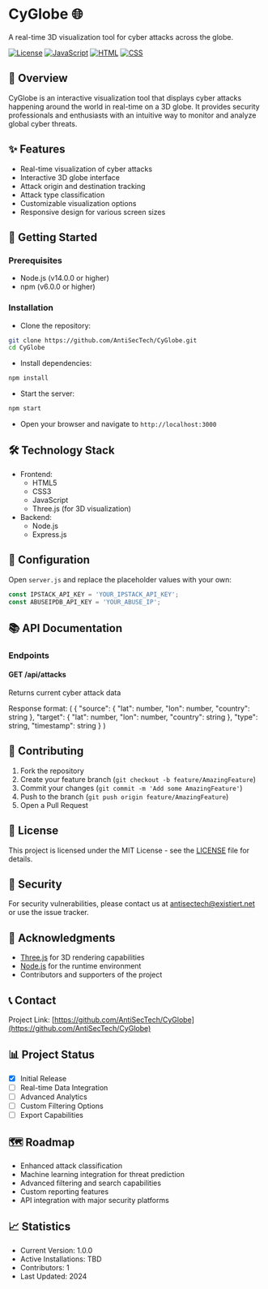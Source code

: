 # CyGlobe 🌐

A real-time 3D visualization tool for cyber attacks across the globe.

[![License](https://img.shields.io/badge/License-MIT-blue.svg)](LICENSE)
[![JavaScript](https://img.shields.io/badge/JavaScript-83.4%25-yellow)](https://github.com/AntiSecTech/CyGlobe)
[![HTML](https://img.shields.io/badge/HTML-10.1%25-red)](https://github.com/AntiSecTech/CyGlobe)
[![CSS](https://img.shields.io/badge/CSS-6.5%25-blue)](https://github.com/AntiSecTech/CyGlobe)

## 📖 Overview

CyGlobe is an interactive visualization tool that displays cyber attacks happening around the world in real-time on a 3D globe. It provides security professionals and enthusiasts with an intuitive way to monitor and analyze global cyber threats.

## ✨ Features

- Real-time visualization of cyber attacks
- Interactive 3D globe interface
- Attack origin and destination tracking
- Attack type classification
- Customizable visualization options
- Responsive design for various screen sizes

## 🚀 Getting Started

### Prerequisites

- Node.js (v14.0.0 or higher)
- npm (v6.0.0 or higher)

### Installation

- Clone the repository:

```sh
git clone https://github.com/AntiSecTech/CyGlobe.git
cd CyGlobe
```

- Install dependencies:

```sh
npm install
```

- Start the server:

```sh
npm start
```

- Open your browser and navigate to `http://localhost:3000`

## 🛠️ Technology Stack

- Frontend:
  - HTML5
  - CSS3
  - JavaScript
  - Three.js (for 3D visualization)
- Backend:
  - Node.js
  - Express.js

## 🔧 Configuration

Open `server.js` and replace the placeholder values with your own:

```js
const IPSTACK_API_KEY = 'YOUR_IPSTACK_API_KEY';
const ABUSEIPDB_API_KEY = 'YOUR_ABUSE_IP';
```

## 📚 API Documentation

### Endpoints

#### GET /api/attacks

Returns current cyber attack data

Response format:
(
{
  "source": {
    "lat": number,
    "lon": number,
    "country": string
  },
  "target": {
    "lat": number,
    "lon": number,
    "country": string
  },
  "type": string,
  "timestamp": string
}
)

## 🤝 Contributing

1. Fork the repository
2. Create your feature branch (`git checkout -b feature/AmazingFeature`)
3. Commit your changes (`git commit -m 'Add some AmazingFeature'`)
4. Push to the branch (`git push origin feature/AmazingFeature`)
5. Open a Pull Request

## 📜 License

This project is licensed under the MIT License - see the [LICENSE](LICENSE) file for details.

## 🔐 Security

For security vulnerabilities, please contact us at <antisectech@existiert.net> or use the issue tracker.

## 🙏 Acknowledgments

- [Three.js](https://threejs.org/) for 3D rendering capabilities
- [Node.js](https://nodejs.org/) for the runtime environment
- Contributors and supporters of the project

## 📞 Contact

Project Link: [https://github.com/AntiSecTech/CyGlobe](https://github.com/AntiSecTech/CyGlobe)

## 📊 Project Status

- [x] Initial Release
- [ ] Real-time Data Integration
- [ ] Advanced Analytics
- [ ] Custom Filtering Options
- [ ] Export Capabilities

## 🗺️ Roadmap

- Enhanced attack classification
- Machine learning integration for threat prediction
- Advanced filtering and search capabilities
- Custom reporting features
- API integration with major security platforms

## 📈 Statistics

- Current Version: 1.0.0
- Active Installations: TBD
- Contributors: 1
- Last Updated: 2024
